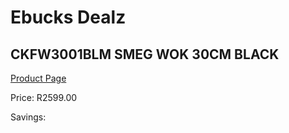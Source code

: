 
# Ebucks Dealz
## CKFW3001BLM SMEG WOK 30CM BLACK
[Product Page](https://www.ebucks.com/web/shop/productSelected.do?prodId=1170697878&catId=1196428103)

Price: R2599.00

Savings: 


	